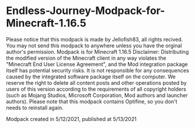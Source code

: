 # Endless-Journey-Modpack-for-Minecraft-1.16.5
Please notice that this modpack is made by Jellofish83, all rights recived.
You may not send this modpack to anywhere unless you have the orginal author's permission.
Modpack is for Minecraft 1.16.5
Disclaimer: Distributing the modified version of the Minecraft client in any way violates the "Minecraft End User License Agreement", and the Mod integration package itself has potential security risks. It is not responsible for any consequences caused by the integrated software package itself on the computer. We reserve the right to delete all content posts and other operations posted by users of this version according to the requirements of all copyright holders (such as Mojang Studios, Microsoft Corporation, Mod authors and launcher authors).
Please note that this modpack contains Optifine, so you don't needs to reinstall again.

Modpack created in 5/12/2021, published at 5/13/2021
